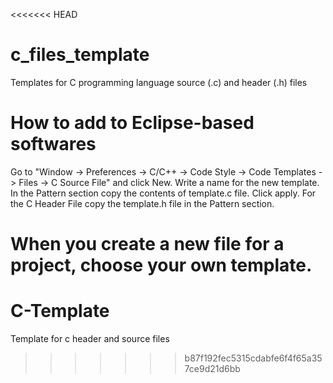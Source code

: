 <<<<<<< HEAD
# c_files_template
Templates for C programming language source (.c) and header (.h) files

# How to add to Eclipse-based softwares
Go to "Window -> Preferences -> C/C++ -> Code Style -> Code Templates -> Files -> C Source File" and click New. Write a name for the new template. In the Pattern section copy the contents of template.c file. Click apply.
For the C Header File copy the template.h file in the Pattern section.

When you create a new file for a project, choose your own template.
=======
# C-Template
Template for c header and source files
>>>>>>> b87f192fec5315cdabfe6f4f65a357ce9d21d6bb
